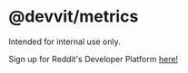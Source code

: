 # @devvit/metrics

Intended for internal use only.

Sign up for Reddit's Developer Platform [here!](https://developers.reddit.com)
